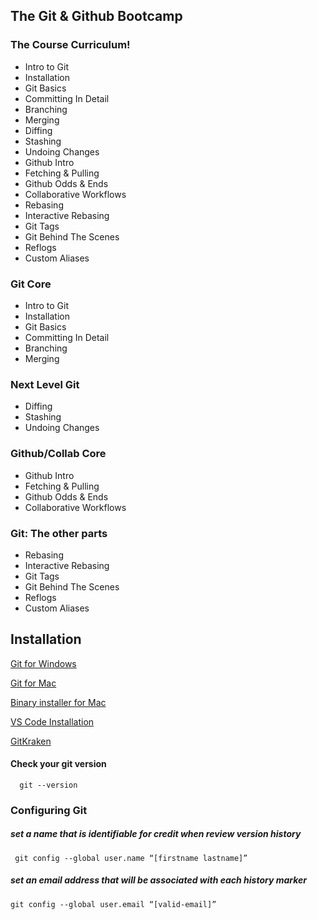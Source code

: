 
## The Git & Github Bootcamp



### The Course Curriculum!

- Intro to Git
- Installation
- Git Basics
- Committing In Detail
- Branching
- Merging
- Diffing
- Stashing
- Undoing Changes
- Github Intro
- Fetching & Pulling
- Github Odds & Ends
- Collaborative Workflows
- Rebasing
- Interactive Rebasing
- Git Tags
- Git Behind The Scenes
- Reflogs
- Custom Aliases


### Git Core

- Intro to Git
- Installation
- Git Basics
- Committing In Detail
- Branching
- Merging

### Next Level Git

- Diffing
- Stashing
- Undoing Changes

### Github/Collab Core


- Github Intro
- Fetching & Pulling
- Github Odds & Ends
- Collaborative Workflows

### Git: The other parts

- Rebasing
- Interactive Rebasing
- Git Tags
- Git Behind The Scenes
- Reflogs
- Custom Aliases
## Installation

[Git for Windows](https://git-scm.com/download/win)

[Git for Mac](https://git-scm.com/download/mac)

[Binary installer for Mac](https://sourceforge.net/projects/git-osx-installer/)

[VS Code Installation](https://code.visualstudio.com/download)

[GitKraken](https://www.gitkraken.com/)

#### Check your git version

```
  git --version
```

### Configuring Git

##### set a name that is identifiable for credit when review version history

```
 git config --global user.name “[firstname lastname]”
```
##### set an email address that will be associated with each history marker

```
git config --global user.email “[valid-email]”
```